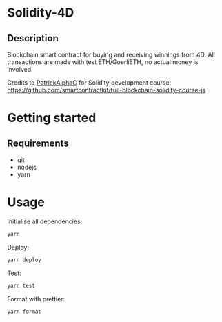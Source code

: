 # Solidity-4D

## Description
Blockchain smart contract for buying and receiving winnings from 4D. All transactions are made with test ETH/GoerliETH, no actual money is involved.

Credits to [PatrickAlphaC](https://github.com/PatrickAlphaC) for Solidity development course: https://github.com/smartcontractkit/full-blockchain-solidity-course-js

# Getting started
## Requirements
- git
- nodejs
- yarn

# Usage
Initialise all dependencies:
```bash
yarn
```
Deploy:
```bash
yarn deploy
```
Test:
```bash
yarn test
```
Format with prettier:
```bash
yarn format
```
